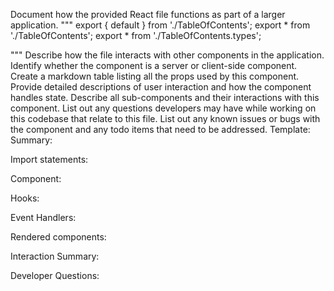 Document how the provided React file functions as part of a larger application.
"""
export { default } from './TableOfContents';
export * from './TableOfContents';
export * from './TableOfContents.types';

"""
Describe how the file interacts with other components in the application.
Identify whether the component is a server or client-side component.
Create a markdown table listing all the props used by this component.
Provide detailed descriptions of user interaction and how the component handles state.
Describe all sub-components and their interactions with this component.
List out any questions developers may have while working on this codebase that relate to this file.
List out any known issues or bugs with the component and any todo items that need to be addressed.
Template:
Summary:
<brief overview of the file and all its major components>

Import statements:
<describe the imports and dependencies>

Component:
<Summary of component>

Hooks:
<list of hooks with descriptions>

Event Handlers:
<list of Event Handlers with descriptions>

Rendered components:
<list of Rendered components with descriptions>

Interaction Summary:
<a summary of how the file could interact with the rest of the application>

Developer Questions:
<a list of questions Developers working with this component may have the following questions when debugging>